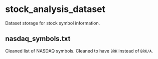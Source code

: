 # stock_analysis_dataset

Dataset storage for stock symbol information. 

## nasdaq_symbols.txt 

Cleaned list of NASDAQ symbols.  Cleaned to have `BRK` instead of `BRK/A`.  
